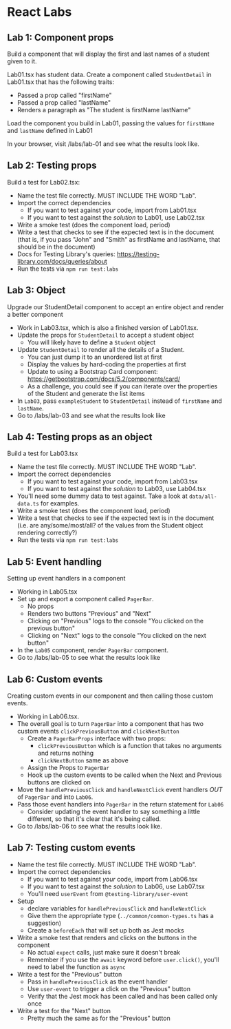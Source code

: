 # React Labs

## Lab 1: Component props

Build a component that will display the first and last names of a student given to it. 

Lab01.tsx has student data. Create a component called `StudentDetail` in Lab01.tsx that has the following traits:

- Passed a prop called "firstName"
- Passed a prop called "lastName"
- Renders a paragraph as "The student is firstName lastName"

Load the component you build in Lab01, passing the values for `firstName` and `lastName` defined in Lab01

In your browser, visit /labs/lab-01 and see what the results look like.

## Lab 2: Testing props

Build a test for Lab02.tsx:

- Name the test file correctly. MUST INCLUDE THE WORD "Lab".
- Import the correct dependencies
  - If you want to test against *your* code, import from Lab01.tsx
  - If you want to test against the *solution* to Lab01, use Lab02.tsx
- Write a smoke test (does the component load, period)
- Write a test that checks to see if the expected text is in the document 
  (that is, if you pass "John" and "Smith" as firstName and lastName, that should be in the document)
- Docs for Testing Library's queries: https://testing-library.com/docs/queries/about
- Run the tests via `npm run test:labs`

## Lab 3: Object

Upgrade our StudentDetail component to accept an entire object and render a better component

- Work in Lab03.tsx, which is also a finished version of Lab01.tsx.
- Update the props for `StudentDetail` to accept a student object
  - You will likely have to define a `Student` object
- Update `StudentDetail` to render all the details of a Student. 
  - You can just dump it to an unordered list at first
  - Display the values by hard-coding the properties at first
  - Update to using a Bootstrap Card component: https://getbootstrap.com/docs/5.2/components/card/
  - As a challenge, you could see if you can iterate over the properties of the
    Student and generate the list items
- In `Lab03`, pass `exampleStudent` to `StudentDetail` instead of `firstName` and `lastName`.
- Go to /labs/lab-03 and see what the results look like

## Lab 4: Testing props as an object

Build a test for Lab03.tsx

- Name the test file correctly. MUST INCLUDE THE WORD "Lab".
- Import the correct dependencies
  - If you want to test against *your* code, import from Lab03.tsx
  - If you want to test against the *solution* to Lab03, use Lab04.tsx
- You'll need some dummy data to test against. Take a look at `data/all-data.ts` for examples.
- Write a smoke test (does the component load, period)
- Write a test that checks to see if the expected text is in the document 
  (i.e. are any/some/most/all? of the values from the Student object rendering correctly?)
- Run the tests via `npm run test:labs`

## Lab 5: Event handling

Setting up event handlers in a component

- Working in Lab05.tsx
- Set up and export a component called `PagerBar`. 
  - No props
  - Renders two buttons "Previous" and "Next"
  - Clicking on "Previous" logs to the console "You clicked on the previous button"
  - Clicking on "Next" logs to the console "You clicked on the next button"
- In the `Lab05` component, render `PagerBar` component. 
- Go to /labs/lab-05 to see what the results look like

## Lab 6: Custom events

Creating custom events in our component and then calling those custom events.

- Working in Lab06.tsx.
- The overall goal is to turn `PagerBar` into a component that has two custom events `clickPreviousButton` and `clickNextButton`
  - Create a `PagerBarProps` interface with two props:
    - `clickPreviousButton` which is a function that takes no arguments and returns nothing
    - `clickNextButton` same as above
  - Assign the Props to `PagerBar`
  - Hook up the custom events to be called when the Next and Previous buttons are clicked on
- Move the `handlePreviousClick` and `handleNextClick` event handlers *OUT* of `PagerBar` and into `Lab06`. 
- Pass those event handlers into `PagerBar` in the return statement for `Lab06`
  - Consider updating the event handler to say something a little different, so that it's clear that it's being called.
- Go to /labs/lab-06 to see what the results look like.

## Lab 7: Testing custom events

- Name the test file correctly. MUST INCLUDE THE WORD "Lab".
- Import the correct dependencies
  - If you want to test against *your* code, import from Lab06.tsx
  - If you want to test against the *solution* to Lab06, use Lab07.tsx
  - You'll need `userEvent` from `@testing-library/user-event`
- Setup
  - declare variables for `handlePreviousClick` and `handleNextClick`
  - Give them the appropriate type (`../common/common-types.ts` has a suggestion)
  - Create a `beforeEach` that will set up both as Jest mocks
- Write a smoke test that renders and clicks on the buttons in the component
  - No actual `expect` calls, just make sure it doesn't break
  - Remember if you use the `await` keyword before `user.click()`, you'll need to label 
    the function as `async`
- Write a test for the "Previous" button
  - Pass in `handlePreviousClick` as the event handler
  - Use `user-event` to trigger a click on the "Previous" button
  - Verify that the Jest mock has been called and has been called only once
- Write a test for the "Next" button
  - Pretty much the same as for the "Previous" button